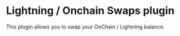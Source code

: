 # Lightning / Onchain Swaps plugin
This plugin allows you to swap your OnChain / Lightning balance.

